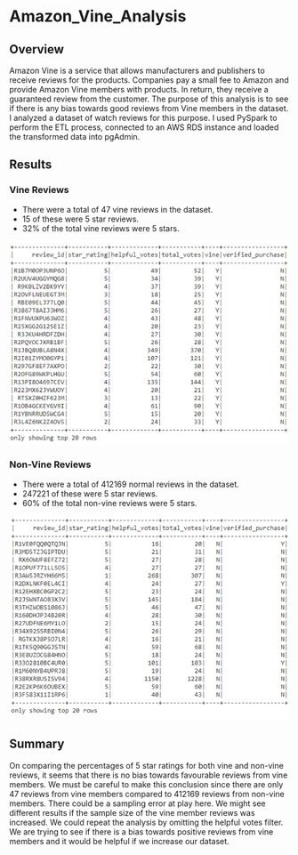 # Amazon_Vine_Analysis

## Overview
Amazon Vine is a service that allows manufacturers and publishers to receive reviews for the products. Companies pay a small fee to Amazon and provide Amazon Vine members with products. In return, they receive a guaranteed review from the customer. The purpose of this analysis is to see if there is any bias towards good reviews from Vine members in the dataset. I analyzed a dataset of watch reviews for this purpose. I used PySpark to perform the ETL process, connected to an AWS RDS instance and loaded the transformed data into pgAdmin.

## Results
### Vine Reviews
 - There were a total of 47 vine reviews in the dataset.
 - 15 of these were 5 star reviews.
 - 32% of the total vine reviews were 5 stars.
 <img src = "https://github.com/Kee2u/Amazon_Vine_Analysis/blob/master/pictures/Paid_df.PNG?raw=true">

### Non-Vine Reviews
 - There were a total of 412169 normal reviews in the dataset.
 - 247221 of these were 5 star reviews.
 - 60% of the total non-vine reviews were 5 stars.
 <img src = "https://github.com/Kee2u/Amazon_Vine_Analysis/blob/master/pictures/Unpaid_df.PNG?raw=true">
 
## Summary
On comparing the percentages of 5 star ratings for both vine and non-vine reviews, it seems that there is no bias towards favourable reviews from vine members.
We must be careful to make this conclusion since there are only 47 reviews from vine members compared to 412169 reviews from non-vine members. There could be a sampling error at play here. We might see different results if the sample size of the vine member reviews was increased.
We could repeat the analysis by omitting the helpful votes filter. We are trying to see if there is a bias towards positive reviews from vine members and it would be helpful if we increase our dataset. 
